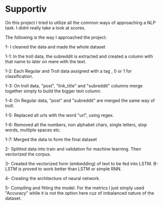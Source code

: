 # Supportiv

On this project I tried to utilize all the common ways of approaching a NLP task. I didnt really take a look at scores. 

The following is the way I approached the project:

1- I cleaned the data and made the whole dataset 


  1-1: In the troll data, the subreddit is extracted and created a column with that name to later on mere with the text.
  
  1-2: Each Regular and Troll data assigned with a tag , 0 or 1 for classification.
  
  1-3: On troll data, "post", "link_title" and "subreddit" columns merge together simply to build the bigger text column.
  
  1-4: On Regular data, "post" and "subreddit" are merged the same way of troll.
  
  1-5: Replaced all urls with the word "url", using regex.
  
  1-6: Removed all the numbers, non alphabet chars, single letters, stop words, multiple spaces etc.
  
  1-7: Merged the data to form the final dataset
  
  
 2- Splitted data into train and validation for machine learning. Then vectorized the corpus.
 
 3- Created the vectorized form (embedding) of text to be fed into LSTM. B-LSTM is proved to work better than LSTM or simple RNN.
 
 4- Creating the architecture of neural network. 
 
 5- Compiling and fitting the model. For the metrics I just simply used "Accuracy" while it is not the option here cuz of imbalanced nature of the dataset.
